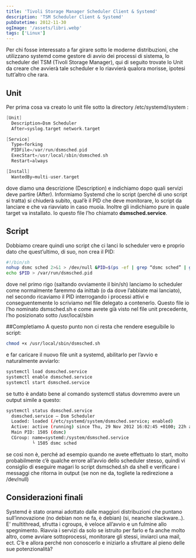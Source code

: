 ```yaml
---
title: 'Tivoli Storage Manager Scheduler Client & Systemd'
description: 'TSM Scheduler Client & Systemd'
pubDatetime: 2012-11-30
ogImage: '/assets/libri.webp'
tags: ['Linux']
---
```


Per chi fosse interessato a far girare sotto le moderne distribuzioni, che utilizzano systemd come gestore di avvio dei processi di sistema, lo scheduler del TSM (Tivoli Storage Manager), qui di seguito trovate lo Unit da creare che avvierà tale scheduler e lo riavvierà qualora morisse, ipotesi tutt’altro che rara.

## Unit
Per prima cosa va creato lo unit file sotto la directory /etc/systemd/system :
```c
[Unit]
  Description=Dsm Scheduler
  After=syslog.target network.target

[Service]
  Type=forking
  PIDFile=/var/run/dsmsched.pid
  ExecStart=/usr/local/sbin/dsmsched.sh
  Restart=always

[Install]
  WantedBy=multi-user.target
```
dove diamo una descrizione (Description) e indichiamo dopo quali servizi deve partire (After). Informiamo Systemd che lo script (perché di uno script si tratta) si chiuderà subito, qual’è il PID che deve monitorare, lo script da lanciare e che va riavviato in caso muoia. Inoltre gli indichiamo pure in quale target va installato.
Io questo file l’ho chiamato **dsmsched.service**.

## Script
Dobbiamo creare quindi uno script che ci lanci lo scheduler vero e proprio dato che quest’ultimo, di suo, non crea il PID:
```sh
#!/bin/sh
nohup dsmc sched 2>&1 > /dev/null &PID=$(ps -ef | grep “dsmc sched” | grep -v “grep” | awk {‘print $2’});
echo $PID > /var/run/dsmsched.pid
```
dove nel primo rigo (saltando ovviamente il bin/sh) lanciamo lo scheduler come normalmente faremmo da inittab (o da dove l’abbiate mai lanciato), nel secondo ricaviamo il PID interrogando i processi attivi e conseguentemente lo scriviamo nel file delegato a contenerlo.
Questo file io l’ho nominato dsmsched.sh e come avrete già visto nel file unit precedente, l’ho posizionato sotto /usr/local/sbin

##Completiamo
A questo punto non ci resta che rendere eseguibile lo script:
```sh
chmod +x /usr/local/sbin/dsmsched.sh
```
e far caricare il nuovo file unit a systemd, abilitarlo per l’avvio e naturalmente avviarlo:
```sh
systemctl load dsmsched.service
systemctl enable dsmsched.service
systemctl start dsmsched.service
```
se tutto è andato bene al comando systemctl status dovremmo avere un output simile a questo:
```sh
systemctl status dsmsched.service
  dsmsched.service – Dsm Scheduler
  Loaded: loaded (/etc/systemd/system/dsmsched.service; enabled)
  Active: active (running) since Thu, 29 Nov 2012 16:02:45 +0100; 22h ago
  Main PID: 1505 (dsmc)
  CGroup: name=systemd:/system/dsmsched.service
          └ 1505 dsmc sched
```
se così non è, perché ad esempio quando ne avete effettuato lo start, molto probabilmente c’è qualche errore all’avvio dello scheduler stesso, quindi vi consiglio di eseguire magari lo script dsmsched.sh da shell e verificare i messaggi che ritorna in output (se non ne da, togliete la redirezione a /dev/null)

## Considerazioni finali
Systemd è stato oramai adottato dalle maggiori distribuzioni che puntano sull’innovazione (no debian non ne fa, è debian) (si, neanche slackware..). E’ multithread, sfrutta i cgroups, è veloce all’avvio e un fulmine allo spegnimento. Riavvia i servizi da solo se istruito per farlo e fa anche molto altro, come avviare sottoprocessi, monitorare gli stessi, inviarci una mail, ect.
C’è e allora perché non conoscerlo e iniziarlo a sfruttare al pieno delle sue potenzionalità?